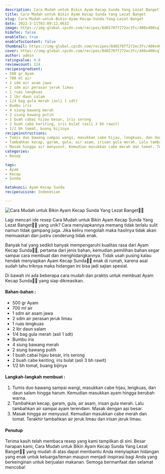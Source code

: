 ```yaml
---
description: Cara Mudah untuk Bikin Ayam Kecap Sunda Yang Lezat Banget"
title: Cara Mudah untuk Bikin Ayam Kecap Sunda Yang Lezat Banget
slug: Cara-Mudah-untuk-Bikin-Ayam-Kecap-Sunda-Yang-Lezat-Banget
date: 2022-3-11T03:09:12.063Z
image: https://img-global.cpcdn.com/recipes/8d6578ff272ec3fc/400x400cq70/photo.jpg
hideToc: false
enableToc: true
enableTocContent: false
thumbnail: https://img-global.cpcdn.com/recipes/8d6578ff272ec3fc/400x400cq70/photo.jpg
cover: https://img-global.cpcdn.com/recipes/8d6578ff272ec3fc/400x400cq70/photo.jpg
author: admin
ratingvalue: 4.8
reviewcount: 124
recipeingredient:
- 500 gr Ayam
- 700 ml air
- 1 sdm air asam jawa
- 2 sdm air perasan jeruk limau
- 1 ruas lengkuas
- 2 lbr daun salam
- 1/4 bag gula merah (asli 1 sdt)
- Bumbu iris
- 4 siung bawang merah
- 2 siung bawang putih
- 1 buah cabai hijau besar, iris serong
- 2 buah cabe keriting, iris bulat (asli 3 bh rawit)
- 1/2 bh tomat, buang bijinya
recipeinstructions:
- Tumis duo bawang sampai wangi, masukkan cabe hijau, lengkuas, dan daun salam hingga harum. Kemudian masukkan ayam hingga berubah warna.
- Tambahkan kecap, garam, gula, air asam, irisan gula merah. Lalu tambahkan air sampai ayam terendam. Masak dengan api besar.
- Masak hingga air menyusut. Kemudian masukkan cabe merah dan tomat. Terakhir tambahkan air jeruk limau dan irisan jeruk limau.
categories:
- Resep

tags:
- Ayam
- Kecap
- Sunda

katakunci: Ayam Kecap Sunda
recipecuisine: Indonesian

---
```


![Cara Mudah untuk Bikin Ayam Kecap Sunda Yang Lezat Banget👩‍🍳](https://img-global.cpcdn.com/recipes/8d6578ff272ec3fc/400x400cq70/photo.jpg)

Lagi mencari ide resep Cara Mudah untuk Bikin Ayam Kecap Sunda Yang Lezat Banget👩‍🍳 yang unik? Cara menyiapkannya memang tidak terlalu sulit namun tidak gampang juga. Jika keliru mengolah maka hasilnya tidak akan memuaskan dan justru cenderung tidak enak.

Banyak hal yang sedikit banyak mempengaruhi kualitas rasa dari Ayam Kecap Sunda👩‍🍳, pertama dari jenis bahan, kemudian pemilihan bahan segar sampai cara membuat dan menghidangkannya. Tidak usah pusing kalau hendak menyiapkan Ayam Kecap Sunda👩‍🍳 enak di rumah, karena asal sudah tahu triknya maka hidangan ini bisa jadi sajian spesial.

Di bawah ini ada beberapa cara mudah dan praktis untuk membuat Ayam Kecap Sunda👩‍🍳 yang siap dikreasikan.

<!--inarticleads1-->

#### Bahan-bahan :

- 500 gr Ayam
- 700 ml air
- 1 sdm air asam jawa
- 2 sdm air perasan jeruk limau
- 1 ruas lengkuas
- 2 lbr daun salam
- 1/4 bag gula merah (asli 1 sdt)
- Bumbu iris
- 4 siung bawang merah
- 2 siung bawang putih
- 1 buah cabai hijau besar, iris serong
- 2 buah cabe keriting, iris bulat (asli 3 bh rawit)
- 1/2 bh tomat, buang bijinya

<!--inarticleads2-->

#### Langkah-langkah membuat :

1. Tumis duo bawang sampai wangi, masukkan cabe hijau, lengkuas, dan daun salam hingga harum. Kemudian masukkan ayam hingga berubah warna.
1. Tambahkan kecap, garam, gula, air asam, irisan gula merah. Lalu tambahkan air sampai ayam terendam. Masak dengan api besar.
1. Masak hingga air menyusut. Kemudian masukkan cabe merah dan tomat. Terakhir tambahkan air jeruk limau dan irisan jeruk limau.

#### Penutup

Terima kasih telah membaca resep yang kami tampilkan di sini. Besar harapan kami, Cara Mudah untuk Bikin Ayam Kecap Sunda Yang Lezat Banget👩‍🍳 yang mudah di atas dapat membantu Anda menyiapkan hidangan yang enak untuk keluarga/teman maupun menjadi inspirasi bagi Anda yang berkeinginan untuk berjualan makanan. Semoga bermanfaat dan selamat mencoba!